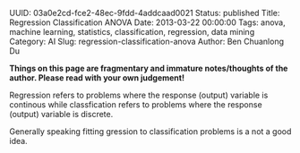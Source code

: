 UUID: 03a0e2cd-fce2-48ec-9fdd-4addcaad0021
Status: published
Title: Regression Classification ANOVA
Date: 2013-03-22 00:00:00
Tags: anova, machine learning, statistics, classification, regression, data mining
Category: AI
Slug: regression-classification-anova
Author: Ben Chuanlong Du

**Things on this page are fragmentary and immature notes/thoughts of the author. Please read with your own judgement!**
 
Regression refers to problems where the response (output) variable is continous
while classfication refers to problems where the response (output) variable is discrete.

Generally speaking fitting gression to classification problems is a not a good idea. 
